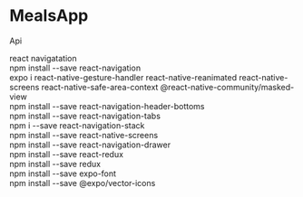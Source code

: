 # MealsApp
Api

react navigatation <br>
npm install --save react-navigation <br>
expo i react-native-gesture-handler react-native-reanimated react-native-screens react-native-safe-area-context @react-native-community/masked-view <br>
npm install --save react-navigation-header-bottoms <br>
npm install --save react-navigation-tabs <br>
npm i --save react-navigation-stack <br>
npm install --save react-native-screens <br>
npm install --save react-navigation-drawer <br>
npm install --save react-redux <br>
npm install --save redux <br>
npm install --save expo-font <br>
npm install --save @expo/vector-icons <br>
